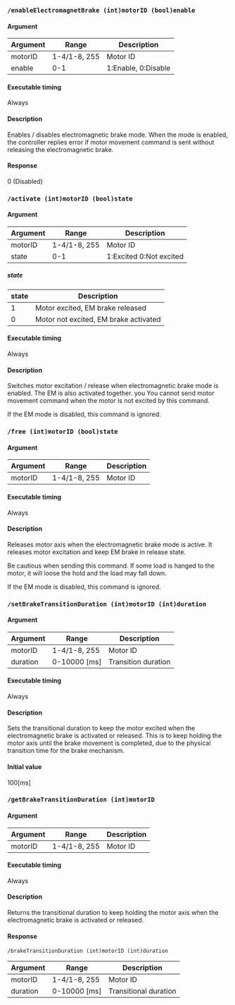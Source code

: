 ### `/enableElectromagnetBrake (int)motorID (bool)enable`
#### Argument
|Argument|Range|Description|
|---|---|---|
|motorID|1-4/1-8, 255|Motor ID|
| enable | 0-1 | 1:Enable, 0:Disable |

#### Executable timing
Always

#### Description
Enables / disables electromagnetic brake mode.
When the mode is enabled, the controller replies error if motor movement command is sent without releasing the electromagnetic brake.

#### Response
0 (Disabled)

### `/activate (int)motorID (bool)state`
#### Argument
|Argument|Range|Description|
|---|---|---|
|motorID|1-4/1-8, 255|Motor ID|
| state | 0-1 | 1:Excited 0:Not excited|

##### state
| state | Description |
| --- | --- |
| 1 | Motor excited, EM brake released |
| 0 | Motor not excited, EM brake activated |

#### Executable timing
Always

#### Description
Switches motor excitation / release when electromagnetic brake mode is enabled. The EM is also activated together. you You cannot send motor movement command when the motor is not excited by this command.

If the EM mode is disabled, this command is ignored.

### `/free (int)motorID (bool)state`
#### Argument
|Argument|Range|Description|
|---|---|---|
|motorID|1-4/1-8, 255|Motor ID|

#### Executable timing
Always

#### Description
Releases motor axis when the electromagnetic brake mode is active. It releases motor excitation and keep EM brake in release state.

Be cautious when sending this command. If some load is hanged to the motor, it will loose the hold and the load may fall down.

If the EM mode is disabled, this command is ignored.

### `/setBrakeTransitionDuration (int)motorID (int)duration`
#### Argument
|Argument|Range|Description|
|---|---|---|
|motorID|1-4/1-8, 255|Motor ID|
| duration | 0-10000 [ms] | Transition duration |

#### Executable timing
Always

#### Description
Sets the transitional duration to keep the motor excited when the electromagnetic brake is activated or released. This is to keep holding the motor axis until the brake movement is completed, due to the physical transition time for the brake mechanism.

#### Initial value
100[ms]

### `/getBrakeTransitionDuration (int)motorID`
#### Argument
|Argument|Range|Description|
|---|---|---|
|motorID|1-4/1-8, 255|Motor ID|

#### Executable timing
Always

#### Description
Returns the transitional duration to keep holding the motor axis when the electromagnetic brake is activated or released.

#### Response
```
/brakeTransitionDuration (int)motorID (int)duration
```
|Argument|Range|Description|
|---|---|---|
|motorID|1-4/1-8, 255|Motor ID|
| duration | 0-10000 [ms] | Transitional duration |
